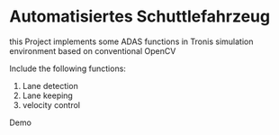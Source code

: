 # Automatisiertes Schuttlefahrzeug
this Project implements some ADAS functions in Tronis simulation environment based on conventional OpenCV

Include the following functions:
1. Lane detection
2. Lane keeping
3. velocity control

Demo
